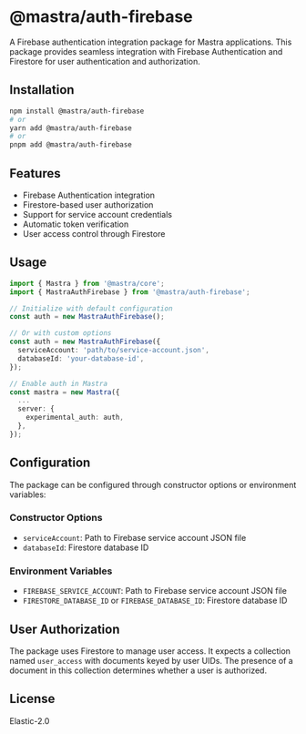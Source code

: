 # @mastra/auth-firebase

A Firebase authentication integration package for Mastra applications. This package provides seamless integration with Firebase Authentication and Firestore for user authentication and authorization.

## Installation

```bash
npm install @mastra/auth-firebase
# or
yarn add @mastra/auth-firebase
# or
pnpm add @mastra/auth-firebase
```

## Features

- Firebase Authentication integration
- Firestore-based user authorization
- Support for service account credentials
- Automatic token verification
- User access control through Firestore

## Usage

```typescript
import { Mastra } from '@mastra/core';
import { MastraAuthFirebase } from '@mastra/auth-firebase';

// Initialize with default configuration
const auth = new MastraAuthFirebase();

// Or with custom options
const auth = new MastraAuthFirebase({
  serviceAccount: 'path/to/service-account.json',
  databaseId: 'your-database-id',
});

// Enable auth in Mastra
const mastra = new Mastra({
  ...
  server: {
    experimental_auth: auth,
  },
});
```

## Configuration

The package can be configured through constructor options or environment variables:

### Constructor Options

- `serviceAccount`: Path to Firebase service account JSON file
- `databaseId`: Firestore database ID

### Environment Variables

- `FIREBASE_SERVICE_ACCOUNT`: Path to Firebase service account JSON file
- `FIRESTORE_DATABASE_ID` or `FIREBASE_DATABASE_ID`: Firestore database ID

## User Authorization

The package uses Firestore to manage user access. It expects a collection named `user_access` with documents keyed by user UIDs. The presence of a document in this collection determines whether a user is authorized.

## License

Elastic-2.0
